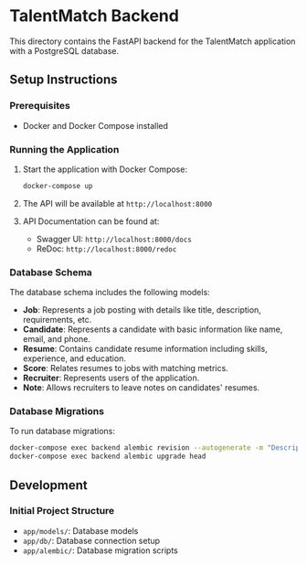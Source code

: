 # TalentMatch Backend

This directory contains the FastAPI backend for the TalentMatch application with a PostgreSQL database.

## Setup Instructions

### Prerequisites
- Docker and Docker Compose installed

### Running the Application

1. Start the application with Docker Compose:
   ```bash
   docker-compose up
   ```

2. The API will be available at `http://localhost:8000`
3. API Documentation can be found at:
   - Swagger UI: `http://localhost:8000/docs`
   - ReDoc: `http://localhost:8000/redoc`

### Database Schema

The database schema includes the following models:

- **Job**: Represents a job posting with details like title, description, requirements, etc.
- **Candidate**: Represents a candidate with basic information like name, email, and phone.
- **Resume**: Contains candidate resume information including skills, experience, and education.
- **Score**: Relates resumes to jobs with matching metrics.
- **Recruiter**: Represents users of the application.
- **Note**: Allows recruiters to leave notes on candidates' resumes.

### Database Migrations

To run database migrations:

```bash
docker-compose exec backend alembic revision --autogenerate -m "Description of changes"
docker-compose exec backend alembic upgrade head
```

## Development

### Initial Project Structure

- `app/models/`: Database models
- `app/db/`: Database connection setup
- `app/alembic/`: Database migration scripts 